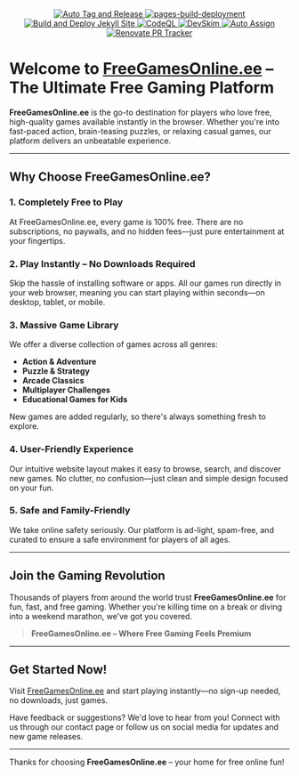 <div align="center">
  <a href="https://github.com/FreeGamesOnline-ee/freegamesonline-ee.github.io/actions/workflows/release.yml">
    <img src="https://github.com/FreeGamesOnline-ee/freegamesonline-ee.github.io/actions/workflows/release.yml/badge.svg" alt="Auto Tag and Release">
  </a>
  <a href="https://github.com/FreeGamesOnline-ee/freegamesonline-ee.github.io/actions/workflows/pages/pages-build-deployment">
    <img src="https://github.com/FreeGamesOnline-ee/freegamesonline-ee.github.io/actions/workflows/pages/pages-build-deployment/badge.svg" alt="pages-build-deployment">
  </a>
<a href="https://github.com/FreeGamesOnline-ee/freegamesonline-ee.github.io/actions/workflows/build.yml">
  <img src="https://github.com/FreeGamesOnline-ee/freegamesonline-ee.github.io/actions/workflows/build.yml/badge.svg" alt="Build and Deploy Jekyll Site" />
</a>
<a href="https://github.com/FreeGamesOnline-ee/freegamesonline-ee.github.io/actions/workflows/github-code-scanning/codeql">
  <img src="https://github.com/FreeGamesOnline-ee/freegamesonline-ee.github.io/actions/workflows/github-code-scanning/codeql/badge.svg" alt="CodeQL" />
</a>
<a href="https://github.com/FreeGamesOnline-ee/freegamesonline-ee.github.io/actions/workflows/devskim.yml">
  <img src="https://github.com/FreeGamesOnline-ee/freegamesonline-ee.github.io/actions/workflows/devskim.yml/badge.svg" alt="DevSkim" />
</a>
<a href="https://github.com/FreeGamesOnline-ee/freegamesonline-ee.github.io/actions/workflows/assign.yml">
  <img src="https://github.com/FreeGamesOnline-ee/freegamesonline-ee.github.io/actions/workflows/assign.yml/badge.svg" alt="Auto Assign">
</a>
<a href="https://github.com/FreeGamesOnline-ee/freegamesonline-ee.github.io/actions/workflows/renovate-dashboard.yml">
  <img src="https://github.com/FreeGamesOnline-ee/freegamesonline-ee.github.io/actions/workflows/renovate-dashboard.yml/badge.svg" alt="Renovate PR Tracker">
</a>

</div>

# Welcome to [FreeGamesOnline.ee](https://freegamesonline-ee.github.io) – The Ultimate Free Gaming Platform

**FreeGamesOnline.ee** is the go-to destination for players who love free, high-quality games available instantly in the browser. Whether you're into fast-paced action, brain-teasing puzzles, or relaxing casual games, our platform delivers an unbeatable experience.

---

## Why Choose FreeGamesOnline.ee?

### 1. **Completely Free to Play**
At FreeGamesOnline.ee, every game is 100% free. There are no subscriptions, no paywalls, and no hidden fees—just pure entertainment at your fingertips.

### 2. **Play Instantly – No Downloads Required**
Skip the hassle of installing software or apps. All our games run directly in your web browser, meaning you can start playing within seconds—on desktop, tablet, or mobile.

### 3. **Massive Game Library**
We offer a diverse collection of games across all genres:
- **Action & Adventure**
- **Puzzle & Strategy**
- **Arcade Classics**
- **Multiplayer Challenges**
- **Educational Games for Kids**

New games are added regularly, so there's always something fresh to explore.

### 4. **User-Friendly Experience**
Our intuitive website layout makes it easy to browse, search, and discover new games. No clutter, no confusion—just clean and simple design focused on your fun.

### 5. **Safe and Family-Friendly**
We take online safety seriously. Our platform is ad-light, spam-free, and curated to ensure a safe environment for players of all ages.

---

## Join the Gaming Revolution

Thousands of players from around the world trust **FreeGamesOnline.ee** for fun, fast, and free gaming. Whether you're killing time on a break or diving into a weekend marathon, we’ve got you covered.

> **FreeGamesOnline.ee – Where Free Gaming Feels Premium**

---

## Get Started Now!

Visit [FreeGamesOnline.ee](https://freegamesonline-ee.github.io) and start playing instantly—no sign-up needed, no downloads, just games.

Have feedback or suggestions? We'd love to hear from you! Connect with us through our contact page or follow us on social media for updates and new game releases.

---

Thanks for choosing **FreeGamesOnline.ee** – your home for free online fun!
